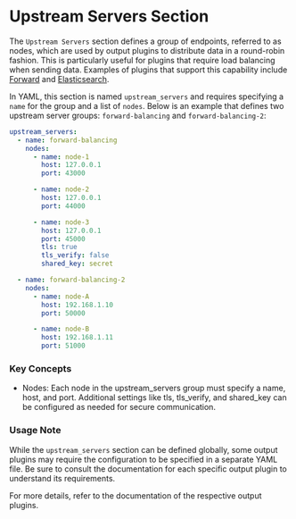 # Upstream Servers Section

The `Upstream Servers` section defines a group of endpoints, referred to as nodes, which are used by output plugins to distribute data in a round-robin fashion. This is particularly useful for plugins that require load balancing when sending data. Examples of plugins that support this capability include [Forward](https://docs.fluentbit.io/manual/pipeline/outputs/forward) and [Elasticsearch](https://docs.fluentbit.io/manual/pipeline/outputs/elasticsearch).

In YAML, this section is named `upstream_servers` and requires specifying a `name` for the group and a list of `nodes`. Below is an example that defines two upstream server groups: `forward-balancing` and `forward-balancing-2`:

```yaml
upstream_servers:
  - name: forward-balancing
    nodes:
      - name: node-1
        host: 127.0.0.1
        port: 43000

      - name: node-2
        host: 127.0.0.1
        port: 44000

      - name: node-3
        host: 127.0.0.1
        port: 45000
        tls: true
        tls_verify: false
        shared_key: secret

  - name: forward-balancing-2
    nodes:
      - name: node-A
        host: 192.168.1.10
        port: 50000

      - name: node-B
        host: 192.168.1.11
        port: 51000
```

### Key Concepts

- Nodes: Each node in the upstream_servers group must specify a name, host, and port. Additional settings like tls, tls_verify, and shared_key can be configured as needed for secure communication.


### Usage Note

While the `upstream_servers` section can be defined globally, some output plugins may require the configuration to be specified in a separate YAML file. Be sure to consult the documentation for each specific output plugin to understand its requirements.

For more details, refer to the documentation of the respective output plugins.
